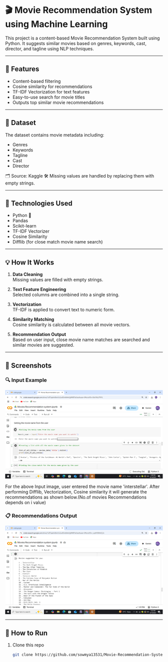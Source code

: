# 🎬 Movie Recommendation System using Machine Learning

This project is a content-based Movie Recommendation System built using Python. It suggests similar movies based on genres, keywords, cast, director, and tagline using NLP techniques.

---

## 📌 Features
- Content-based filtering
- Cosine similarity for recommendations
- TF-IDF Vectorization for text features
- Easy-to-use search for movie titles
- Outputs top similar movie recommendations

---

## 📁 Dataset
The dataset contains movie metadata including:
- Genres
- Keywords
- Tagline
- Cast
- Director

🗂 Source: Kaggle
🛠 Missing values are handled by replacing them with empty strings.

---

## 🧠 Technologies Used
- Python 🐍
- Pandas
- Scikit-learn
- TF-IDF Vectorizer
- Cosine Similarity
- Difflib (for close match movie name search)

---

## 💡 How It Works

1. **Data Cleaning**  
   Missing values are filled with empty strings.

2. **Text Feature Engineering**  
   Selected columns are combined into a single string.

3. **Vectorization**  
   TF-IDF is applied to convert text to numeric form.

4. **Similarity Matching**  
   Cosine similarity is calculated between all movie vectors.

5. **Recommendation Output**  
   Based on user input, close movie name matches are searched and similar movies are suggested.

---

## 📸 Screenshots
### 🔍 Input Example  
![User Input](https://github.com/sowmya13531/Movie-Recommendation-System-using-Ml-in-python/blob/main/input2.png?raw=true)

For the above Input image, user entered the movie name 'interstellar'. After performing Difflib, Vectorization, Cosine similarity it will generate the recommendations as shown below.(No.of movies Recommendations depends on i value)

### 📋 Recommendations Output  
![Recommendations](https://github.com/sowmya13531/Movie-Recommendation-System-using-Ml-in-python/blob/main/output.png?raw=true)

---

## 🚀 How to Run

1. Clone this repo  
   ```bash
   git clone https://github.com/sowmya13531/Movie-Recommendation-System-using-ML-in-python.git
